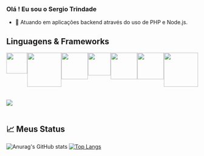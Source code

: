 ### Olá ! Eu sou o Sergio Trindade

- 🔭 Atuando em aplicações backend através do uso de PHP e Node.js.

## Linguagens & Frameworks
<div style="display: flex;">
<img align="center" width="55" src="https://img.shields.io/badge/PHP-777BB4?style=for-the-badge&logo=php&logoColor=white">
<img align="center" width="90" src="https://img.shields.io/badge/JavaScript-F7DF1E?style=for-the-badge&logo=javascript&logoColor=black">
<img align="center" width="70" src="https://img.shields.io/badge/Node.js-43853D?style=for-the-badge&logo=node.js&logoColor=white">
<img align="center" width="60" src="https://img.shields.io/badge/Java-ED8B00?style=for-the-badge&logo=java&logoColor=white">
<img align="center" width="70" src="https://img.shields.io/badge/Spring-6DB33F?style=for-the-badge&logo=spring&logoColor=white">
<img align="center" width="70" src="https://img.shields.io/badge/MySQL-00000F?style=for-the-badge&logo=mysql&logoColor=white">
<img align="center" width="90" src="https://img.shields.io/badge/Amazon_AWS-232F3E?style=for-the-badge&logo=amazon-aws&logoColor=white">
</div> <br><br>



<div>
<a href="https://www.linkedin.com/in/sergio-esteves-trindade-08abb911b/" target="_blank"><img src="https://img.shields.io/badge/-LinkedIn-%230077B5?style=for-the-badge&logo=linkedin&logoColor=white" target="_blank"></a> 
</div> <br>


## :chart_with_upwards_trend: Meus Status 
![Anurag's GitHub stats](https://github-readme-stats.vercel.app/api?username=sergioetrindade&show_icons=true&theme=dark)
[![Top Langs](https://github-readme-stats.vercel.app/api/top-langs/?username=sergioetrindade&langs_count=8&theme=dark)](https://github.com/anuraghazra/github-readme-stats)
  

